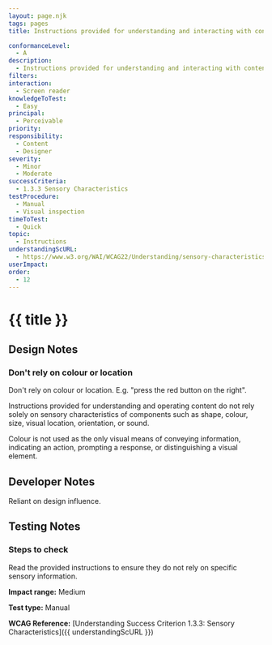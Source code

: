 ```yaml
---
layout: page.njk
tags: pages
title: Instructions provided for understanding and interacting with content does not solely rely on shape, size, sound, visual location or orientation

conformanceLevel:
  - A
description:
  - Instructions provided for understanding and interacting with content does not solely rely on shape, size, sound, visual location or orientation
filters:
interaction:
  - Screen reader
knowledgeToTest:
  - Easy
principal:
  - Perceivable
priority:
responsibility:
  - Content
  - Designer
severity:
  - Minor
  - Moderate
successCriteria:
  - 1.3.3 Sensory Characteristics
testProcedure:
  - Manual
  - Visual inspection
timeToTest:
  - Quick
topic:
  - Instructions
understandingScURL:
  - https://www.w3.org/WAI/WCAG22/Understanding/sensory-characteristics
userImpact:
order:
  - 12
---
```


# {{ title }}

## Design Notes

### Don't rely on colour or location

Don't rely on colour or location. E.g. "press the red button on the right".

Instructions provided for understanding and operating content do not rely solely on sensory characteristics of components such as shape, colour, size, visual location, orientation, or sound.

Colour is not used as the only visual means of conveying information, indicating an action, prompting a response, or distinguishing a visual element.

## Developer Notes

Reliant on design influence.

## Testing Notes

### Steps to check

Read the provided instructions to ensure they do not rely on specific sensory information.

**Impact range:** Medium

**Test type:** Manual

**WCAG Reference:** [Understanding Success Criterion 1.3.3: Sensory Characteristics]({{ understandingScURL }})
